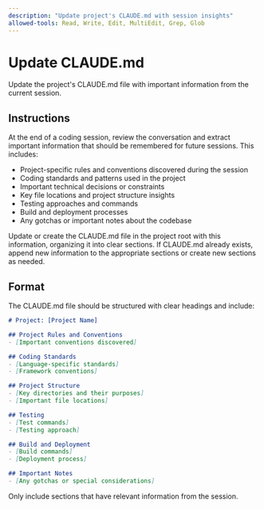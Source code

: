 ```yaml
---
description: "Update project's CLAUDE.md with session insights"
allowed-tools: Read, Write, Edit, MultiEdit, Grep, Glob
---
```


# Update CLAUDE.md

Update the project's CLAUDE.md file with important information from the current session.

## Instructions

At the end of a coding session, review the conversation and extract important information that should be remembered for future sessions. This includes:

- Project-specific rules and conventions discovered during the session
- Coding standards and patterns used in the project
- Important technical decisions or constraints
- Key file locations and project structure insights
- Testing approaches and commands
- Build and deployment processes
- Any gotchas or important notes about the codebase

Update or create the CLAUDE.md file in the project root with this information, organizing it into clear sections. If CLAUDE.md already exists, append new information to the appropriate sections or create new sections as needed.

## Format

The CLAUDE.md file should be structured with clear headings and include:

```markdown
# Project: [Project Name]

## Project Rules and Conventions
- [Important conventions discovered]

## Coding Standards
- [Language-specific standards]
- [Framework conventions]

## Project Structure
- [Key directories and their purposes]
- [Important file locations]

## Testing
- [Test commands]
- [Testing approach]

## Build and Deployment
- [Build commands]
- [Deployment process]

## Important Notes
- [Any gotchas or special considerations]
```

Only include sections that have relevant information from the session.